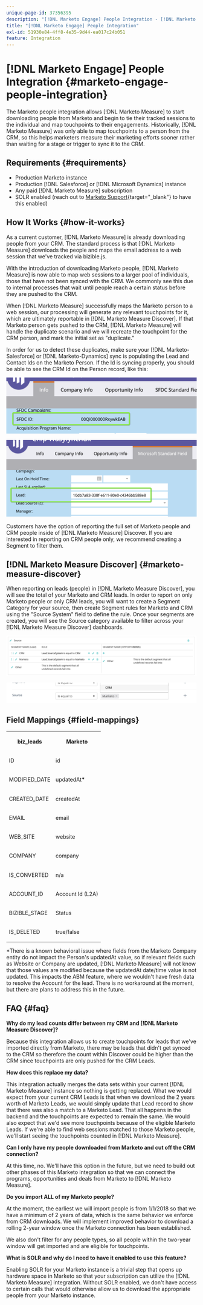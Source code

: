 ```yaml
---
unique-page-id: 37356395
description: "[!DNL Marketo Engage] People Integration - [!DNL Marketo Measure]"
title: "[!DNL Marketo Engage] People Integration"
exl-id: 51930e84-4ff8-4e35-9d44-ea017c24b051
feature: Integration
---
```

# [!DNL Marketo Engage] People Integration {#marketo-engage-people-integration}

The Marketo people integration allows [!DNL Marketo Measure] to start downloading people from Marketo and begin to tie their tracked sessions to the individual and map touchpoints to their engagements. Historically, [!DNL Marketo Measure] was only able to map touchpoints to a person from the CRM, so this helps marketers measure their marketing efforts sooner rather than waiting for a stage or trigger to sync it to the CRM.

## Requirements {#requirements}

* Production Marketo instance
* Production [!DNL Salesforce] or [!DNL Microsoft Dynamics] instance
* Any paid [!DNL Marketo Measure] subscription
* SOLR enabled (reach out to [Marketo Support](https://nation.marketo.com/t5/Support/ct-p/Support){target="_blank"} to have this enabled)

## How It Works {#how-it-works}

As a current customer, [!DNL Marketo Measure] is already downloading people from your CRM. The standard process is that [!DNL Marketo Measure] downloads the people and maps the email address to a web session that we've tracked via bizible.js.

With the introduction of downloading Marketo people, [!DNL Marketo Measure] is now able to map web sessions to a larger pool of individuals, those that have not been synced with the CRM. We commonly see this due to internal processes that wait until people reach a certain status before they are pushed to the CRM.

When [!DNL Marketo Measure] successfully maps the Marketo person to a web session, our processing will generate any relevant touchpoints for it, which are ultimately reportable in [!DNL Marketo Measure Discover]. If that Marketo person gets pushed to the CRM, [!DNL Marketo Measure] will handle the duplicate scenario and we will recreate the touchpoint for the CRM person, and mark the initial set as "duplicate."

In order for us to detect these duplicates, make sure your [!DNL Marketo-Salesforce] or [!DNL Marketo-Dynamics] sync is populating the Lead and Contact Ids on the Marketo Person. If the Id is syncing properly, you should be able to see the CRM Id on the Person record, like this:

![](assets/5a.png)

![](assets/5b.png)

Customers have the option of reporting the full set of Marketo people and CRM people inside of [!DNL Marketo Measure] Discover. If you are interested in reporting on CRM people only, we recommend creating a Segment to filter them.

## [!DNL Marketo Measure Discover] {#marketo-measure-discover}

When reporting on leads (people) in [!DNL Marketo Measure Discover], you will see the total of your Marketo and CRM leads. In order to report on only Marketo people or only CRM leads, you will want to create a Segment Category for your source, then create Segment rules for Marketo and CRM using the "Source System" field to define the rule. Once your segments are created, you will see the Source category available to filter across your [!DNL Marketo Measure Discover] dashboards.

![](assets/bizible-discover-1.png)

![](assets/bizible-discover-2.png)

## Field Mappings {#field-mappings}

<table> 
 <colgroup> 
  <col> 
  <col> 
 </colgroup> 
 <tbody> 
  <tr> 
   <th><p><strong>biz_leads</strong></p></th> 
   <th><p><strong>Marketo</strong></p></th> 
  </tr> 
  <tr> 
   <td><p>ID</p></td> 
   <td><p>id</p></td> 
  </tr> 
  <tr> 
   <td><p>MODIFIED_DATE</p></td> 
   <td><p>updatedAt<strong>*</strong></p></td> 
  </tr> 
  <tr> 
   <td><p>CREATED_DATE</p></td> 
   <td><p>createdAt</p></td> 
  </tr> 
  <tr> 
   <td><p>EMAIL</p></td> 
   <td><p>email</p></td> 
  </tr> 
  <tr> 
   <td><p>WEB_SITE</p></td> 
   <td><p>website</p></td> 
  </tr> 
  <tr> 
   <td><p>COMPANY</p></td> 
   <td><p>company</p></td> 
  </tr> 
  <tr> 
   <td><p>IS_CONVERTED</p></td> 
   <td><p>n/a</p></td> 
  </tr> 
  <tr> 
   <td><p>ACCOUNT_ID</p></td> 
   <td><p>Account Id (L2A)</p></td> 
  </tr> 
  <tr> 
   <td><p>BIZIBLE_STAGE</p></td> 
   <td><p>Status</p></td> 
  </tr> 
  <tr> 
   <td><p>IS_DELETED</p></td> 
   <td><p>true/false</p></td> 
  </tr> 
 </tbody> 
</table>

*There is a known behavioral issue where fields from the Marketo Company entity do not impact the Person's updatedAt value, so if relevant fields such as Website or Company are updated, [!DNL Marketo Measure] will not know that those values are modified because the updatedAt date/time value is not updated. This impacts the ABM feature, where we wouldn't have fresh data to resolve the Account for the lead. There is no workaround at the moment, but there are plans to address this in the future.

## FAQ {#faq}

**Why do my lead counts differ between my CRM and [!DNL Marketo Measure Discover]?**

Because this integration allows us to create touchpoints for leads that we've imported directly from Marketo, there may be leads that didn't get synced to the CRM so therefore the count within Discover could be higher than the CRM since touchpoints are only pushed for the CRM Leads.

**How does this replace my data?**

This integration actually merges the data sets within your current [!DNL Marketo Measure] instance so nothing is getting replaced. What we would expect from your current CRM Leads is that when we download the 2 years worth of Marketo Leads, we would simply update that Lead record to show that there was also a match to a Marketo Lead. That all happens in the backend and the touchpoints are expected to remain the same. We would also expect that we'd see more touchpoints because of the eligible Marketo Leads. If we're able to find web sessions matched to those Marketo people, we'll start seeing the touchpoints counted in [!DNL Marketo Measure].

**Can I only have my people downloaded from Marketo and cut off the CRM connection?**

At this time, no. We'll have this option in the future, but we need to build out other phases of this Marketo integration so that we can connect the programs, opportunities and deals from Marketo to [!DNL Marketo Measure].

**Do you import ALL of my Marketo people?**

At the moment, the earliest we will import people is from 1/1/2018 so that we have a minimum of 2 years of data, which is the same behavior we enforce from CRM downloads. We will implement improved behavior to download a rolling 2-year window once the Marketo connection has been established.

We also don't filter for any people types, so all people within the two-year window will get imported and are eligible for touchpoints.

**What is SOLR and why do I need to have it enabled to use this feature?**

Enabling SOLR for your Marketo instance is a trivial step that opens up hardware space in Marketo so that your subscription can utilize the [!DNL Marketo Measure] integration. Without SOLR enabled, we don't have access to certain calls that would otherwise allow us to download the appropriate people from your Marketo instance.
